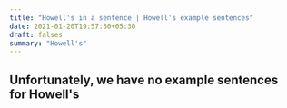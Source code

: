 ```yaml
---
title: "Howell's in a sentence | Howell's example sentences"
date: 2021-01-20T19:57:50+05:30
draft: falses
summary: "Howell's"
---
```

## Unfortunately, we have no example sentences for Howell's                 
